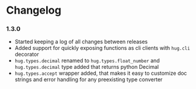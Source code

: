 Changelog
=========

### 1.3.0
- Started keeping a log of all changes between releases
- Added support for quickly exposing functions as cli clients with `hug.cli` decorator
- `hug.types.decimal` renamed to `hug.types.float_number` and `hug.types.decimal` type added that returns python Decimal
- `hug.types.accept` wrapper added, that makes it easy to customize doc strings and error handling for any preexisting type converter
